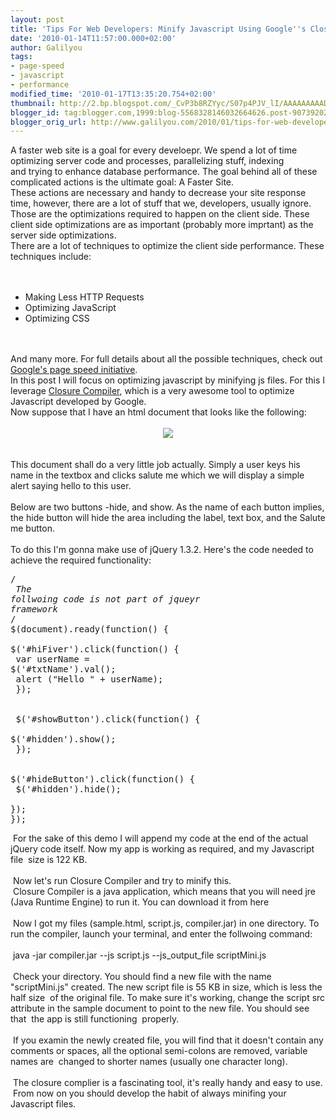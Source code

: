 ```yaml
---
layout: post
title: 'Tips For Web Developers: Minify Javascript Using Google''s Closure Compiler'
date: '2010-01-14T11:57:00.000+02:00'
author: Galilyou
tags:
- page-speed
- javascript
- performance
modified_time: '2010-01-17T13:35:20.754+02:00'
thumbnail: http://2.bp.blogspot.com/_CvP3b8RZYyc/S07p4PJV_lI/AAAAAAAAADU/GxTJfORSPTA/s72-c/dampledoc.png
blogger_id: tag:blogger.com,1999:blog-5568328146032664626.post-9073920255305817540
blogger_orig_url: http://www.galilyou.com/2010/01/tips-for-web-developers-minify.html
---
```


A faster web site is a goal for every develoepr. We spend a lot of time optimizing server code and processes, parallelizing stuff, indexing<br />and trying to enhance database performance. The goal behind all of these complicated actions is the ultimate goal: A Faster Site.<br />These actions are necessary and handy to decrease your site response time, however, there are a lot of stuff that we, developers, usually&nbsp;ignore. Those are the optimizations required to happen on the client side. These client side optimizations are as important (probably more imprtant)&nbsp;as the server side optimizations.<br />There are a lot of techniques to optimize the client side performance. These techniques include:<br /><br /><br /><ul><li>Making Less HTTP Requests</li><li>Optimizing JavaScript</li><li>Optimizing CSS</li></ul><br /><br />And many more. For full details about all the possible techniques, check out <a href="http://code.google.com/speed/page-speed/docs/rules_intro.html">Google's page speed initiative</a>.<br />In this post I will focus on optimizing javascript by minifying js files. For this I leverage <a href="http://code.google.com/closure/compiler/">Closure Compiler</a>, which is a very awesome tool to optimize Javascript developed by Google.<br />Now suppose that I have an html document that looks like the following:<br /><br /><div class="separator" style="clear: both; text-align: center;"><a href="http://2.bp.blogspot.com/_CvP3b8RZYyc/S07p4PJV_lI/AAAAAAAAADU/GxTJfORSPTA/s1600-h/dampledoc.png" imageanchor="1" style="margin-left: 1em; margin-right: 1em;"><img border="0" src="http://2.bp.blogspot.com/_CvP3b8RZYyc/S07p4PJV_lI/AAAAAAAAADU/GxTJfORSPTA/s320/dampledoc.png" /></a><br /></div><br /><br />This document shall do a very little job actually. Simply a user keys his name in the textbox and clicks salute me which we will display a simple alert&nbsp;saying hello to this user.<br /><br />Below are two buttons -hide, and show. As the name of each button implies, the hide button will hide the area including the label, text box, and the&nbsp;Salute me button.<br /><br />To do this I'm gonna make use of jQuery 1.3.2. Here's the code needed to achieve the required functionality:<br /><pre class="js" name="code">/*<br /> The follwoing code is not part of jqueyr framework<br />*/<br />$(document).ready(function() { <br /> $('#hiFiver').click(function() { <br />  var userName = $('#txtName').val();<br />  alert ("Hello " + userName); <br /> });<br /> <br /> $('#showButton').click(function() { <br />  $('#hidden').show();<br /> });<br /> <br /> $('#hideButton').click(function() { <br />  $('#hidden').hide(); <br /> });<br />});<br /></pre>&nbsp;For the sake of this demo I will append my code at the end of the actual jQuery code itself. Now my app is working as required, and my Javascript file&nbsp;&nbsp;size is 122 KB.<br /><br />&nbsp;Now let's run Closure Compiler and try to minify this.<br />&nbsp;Closure Compiler is a java application, which means that you will need jre (Java Runtime Engine) to run it. You can download it from here<br /><br />&nbsp;Now I got my files (sample.html, script.js, compiler.jar) in one directory. To run the compiler, launch your terminal, and enter the follwoing command:<br /><br />&nbsp;java -jar compiler.jar --js script.js --js_output_file scriptMini.js<br /><br />&nbsp;Check your directory. You should find a new file with the name "scriptMini.js" created. The new script file is 55 KB in size, which is less the half size&nbsp;&nbsp;of the original file. To make sure it's working, change the script src attribute in the sample document to point to the new file. You should see that&nbsp;&nbsp;the app is still functioning &nbsp;properly.<br /><br />&nbsp;If you examin the newly created file, you will find that it doesn't contain any comments or spaces, all the optional semi-colons are removed, variable names are&nbsp;&nbsp;changed to shorter names (usually one character long).<br /><br />&nbsp;The closure complier is a fascinating tool, it's really handy and easy to use.<br />&nbsp;From now on you should develop the habit of always minifing your Javascript files.